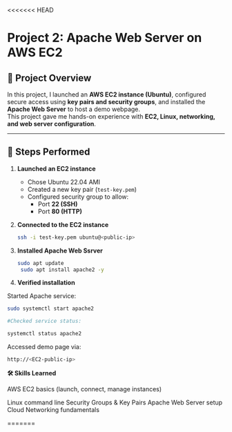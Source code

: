 <<<<<<< HEAD
# Project 2: Apache Web Server on AWS EC2

## 📌 Project Overview
In this project, I launched an **AWS EC2 instance (Ubuntu)**, configured secure access using **key pairs and security groups**, and installed the **Apache Web Server** to host a demo webpage.  
This project gave me hands-on experience with **EC2, Linux, networking, and web server configuration**.

---

## 🚀 Steps Performed

1. **Launched an EC2 instance**
   - Chose Ubuntu 22.04 AMI
   - Created a new key pair (`test-key.pem`)
   - Configured security group to allow:
     - Port **22 (SSH)**
     - Port **80 (HTTP)**

2. **Connected to the EC2 instance**
   ```bash
   ssh -i test-key.pem ubuntu@<public-ip>
   ```
3. **Installed Apache Web Ssrver**
   ```bash
   sudo apt update
    sudo apt install apache2 -y
   ```

5. **Verified installation**

Started Apache service: 
```bash
sudo systemctl start apache2

#Checked service status: 

systemctl status apache2
```

Accessed demo page via:
```bash
http://<EC2-public-ip>
```

**🛠️ Skills Learned**

AWS EC2 basics (launch, connect, manage instances)

Linux command line
Security Groups & Key Pairs
Apache Web Server setup
Cloud Networking fundamentals

=======

